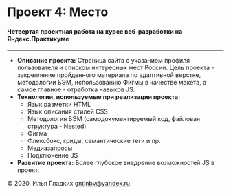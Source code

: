 # Проект 4: Место



#### Четвертая проектная работа на курсе веб-разработки на Яндекс.Практикуме 
____

* **Описание проекта:** Страница сайта с указанием профиля пользователя и списком интересных мест России. Цель проекта - закрепление пройденного материала по адаптивной верстке, методологии БЭМ, использованию Фигмы в качестве макета, а самое главное - отработка навыков JS.
* **Технологии, используемые при реализации проекта:** 
  - Язык разметки HTML
  - Язык описания стилей CSS
  - Методология БЭМ (самодокументируемый код, файловая структура - Nested)
  - Фигма
  - Флексбокс, гриды, семантические теги и пр.
  - Медиазапросы
  - Подключение JS
* **Развитие проекта:** Более глубокое внедрение возможностей JS в проект.

&copy; 2020. Илья Гладких
gntinbv@yandex.ru
